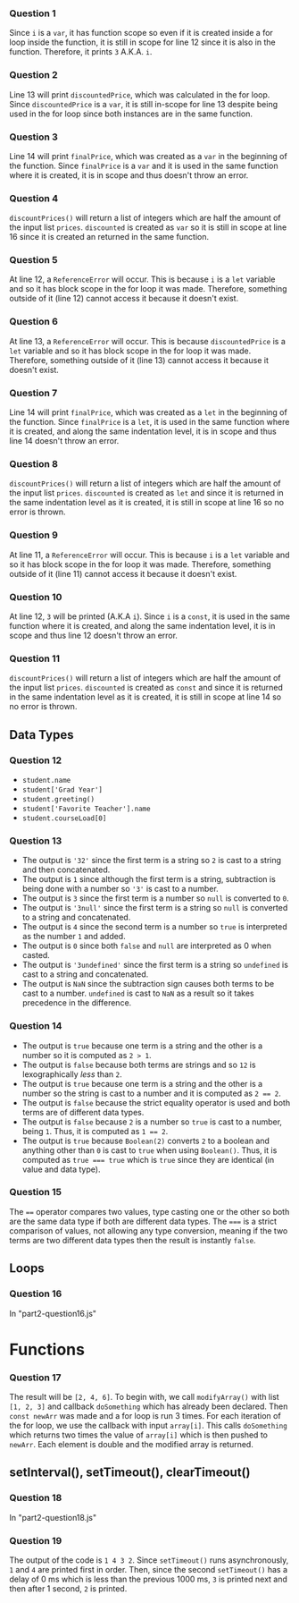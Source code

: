 ### Question 1
Since `i` is a `var`, it has function scope so even if it is created inside a for loop inside the function, it is still in scope for line 12 since it is also in the function. Therefore, it prints `3` A.K.A. `i`.
### Question 2
Line 13 will print `discountedPrice`, which was calculated in the for loop. Since `discountedPrice` is a `var`, it is still in-scope for line 13 despite being used in the for loop since both instances are in the same function.
### Question 3
Line 14 will print `finalPrice`, which was created as a `var` in the beginning of the function. Since `finalPrice` is a `var` and it is used in the same function where it is created, it is in scope and thus doesn't throw an error.
### Question 4
`discountPrices()` will return a list of integers which are half the amount of the input list `prices`. `discounted` is created as `var` so it is still in scope at line 16 since it is created an returned in the same function.
### Question 5
At line 12, a `ReferenceError` will occur. This is because `i` is a `let` variable and so it has block scope in the for loop it was made. Therefore, something outside of it (line 12) cannot access it because it doesn't exist.
### Question 6
At line 13, a `ReferenceError` will occur. This is because `discountedPrice` is a `let` variable and so it has block scope in the for loop it was made. Therefore, something outside of it (line 13) cannot access it because it doesn't exist.
### Question 7
Line 14 will print `finalPrice`, which was created as a `let` in the beginning of the function. Since `finalPrice` is a `let`, it is used in the same function where it is created, and along the same indentation level, it is in scope and thus line 14 doesn't throw an error.
### Question 8
`discountPrices()` will return a list of integers which are half the amount of the input list `prices`. `discounted` is created as `let` and since it is returned in the same indentation level as it is created, it is still in scope at line 16 so no error is thrown.
### Question 9
At line 11, a `ReferenceError` will occur. This is because `i` is a `let` variable and so it has block scope in the for loop it was made. Therefore, something outside of it (line 11) cannot access it because it doesn't exist.
### Question 10
At line 12, `3` will be printed (A.K.A `i`). Since `i` is a `const`, it is used in the same function where it is created, and along the same indentation level, it is in scope and thus line 12 doesn't throw an error.
### Question 11
`discountPrices()` will return a list of integers which are half the amount of the input list `prices`. `discounted` is created as `const` and since it is returned in the same indentation level as it is created, it is still in scope at line 14 so no error is thrown.
## Data Types

### Question 12
- `student.name`
- `student['Grad Year']`
- `student.greeting()`
- `student['Favorite Teacher'].name`
- `student.courseLoad[0]`

### Question 13
- The output is `'32'` since the first term is a string so `2` is cast to a string and then concatenated.
- The output is `1` since although the first term is a string, subtraction is being done with a number so `'3'` is cast to a number.
- The output is `3` since the first term is a number so `null` is converted to `0`.
- The output is `'3null'` since the first term is a string so `null` is converted to a string and concatenated.
- The output is `4` since the second term is a number so `true` is interpreted as the number `1` and added.
- The output is `0` since both `false` and `null` are interpreted as 0 when casted.
- The output is `'3undefined'` since the first term is a string so `undefined` is cast to a string and concatenated.
- The output is `NaN` since the subtraction sign causes both terms to be cast to a number. `undefined` is cast to `NaN` as a result so it takes precedence in the difference.

### Question 14
- The output is `true` because one term is a string and the other is a number so it is computed as `2 > 1`.
- The output is `false` because both terms are strings and so `12` is lexographically *less* than `2`.
- The output is `true` because one term is a string and the other is a number so the string is cast to a number and it is computed as `2 == 2`.
- The output is `false` because the strict equality operator is used and both terms are of different data types.
- The output is `false` because `2` is a number so `true` is cast to a number, being `1`. Thus, it is computed as `1 == 2`.
- The output is `true` because `Boolean(2)` converts `2` to a boolean and anything other than `0` is cast to `true` when using `Boolean()`. Thus, it is computed as `true === true` which is `true` since they are identical (in value and data type).

### Question 15
The `==` operator compares two values, type casting one or the other so both are the same data type if both are different data types. The `===` is a strict comparison of values, not allowing any type conversion, meaning if the two terms are two different data types then the result is instantly `false`.
## Loops

### Question 16
In "part2-question16.js"

# Functions

### Question 17
The result will be `[2, 4, 6]`. To begin with, we call `modifyArray()` with list `[1, 2, 3]` and callback `doSomething` which has already been declared. Then `const newArr` was made and a for loop is run 3 times. For each iteration of the for loop, we use the callback with input `array[i]`. This calls `doSomething` which returns two times the value of `array[i]` which is then pushed to `newArr`. Each element is double and the modified array is returned.
## setInterval(), setTimeout(), clearTimeout()

### Question 18
In "part2-question18.js"

### Question 19
The output of the code is `1 4 3 2`. Since `setTimeout()` runs asynchronously, `1` and `4` are printed first in order. Then, since the second `setTimeout()` has a delay of 0 ms which is less than the previous 1000 ms, `3` is printed next and then after 1 second, `2` is printed.